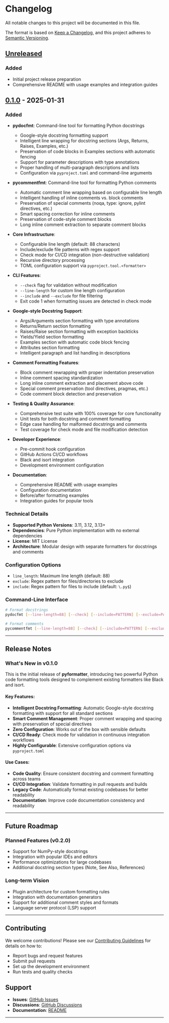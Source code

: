 # Changelog

All notable changes to this project will be documented in this file.

The format is based on [Keep a Changelog](https://keepachangelog.com/en/1.0.0/),
and this project adheres to [Semantic Versioning](https://semver.org/spec/v2.0.0.html).

## [Unreleased]

### Added
- Initial project release preparation
- Comprehensive README with usage examples and integration guides

## [0.1.0] - 2025-01-31

### Added
- **pydocfmt**: Command-line tool for formatting Python docstrings
  - Google-style docstring formatting support
  - Intelligent line wrapping for docstring sections (Args, Returns, Raises, Examples, etc.)
  - Preservation of code blocks in Examples sections with automatic fencing
  - Support for parameter descriptions with type annotations
  - Proper handling of multi-paragraph descriptions and lists
  - Configuration via `pyproject.toml` and command-line arguments

- **pycommentfmt**: Command-line tool for formatting Python comments
  - Automatic comment line wrapping based on configurable line length
  - Intelligent handling of inline comments vs. block comments
  - Preservation of special comments (noqa, type: ignore, pylint directives, etc.)
  - Smart spacing correction for inline comments
  - Preservation of code-style comment blocks
  - Long inline comment extraction to separate comment blocks

- **Core Infrastructure**:
  - Configurable line length (default: 88 characters)
  - Include/exclude file patterns with regex support
  - Check mode for CI/CD integration (non-destructive validation)
  - Recursive directory processing
  - TOML configuration support via `pyproject.tool.<formatter>`

- **CLI Features**:
  - `--check` flag for validation without modification
  - `--line-length` for custom line length configuration
  - `--include` and `--exclude` for file filtering
  - Exit code 1 when formatting issues are detected in check mode

- **Google-style Docstring Support**:
  - Args/Arguments section formatting with type annotations
  - Returns/Return section formatting
  - Raises/Raise section formatting with exception backticks
  - Yields/Yield section formatting
  - Examples section with automatic code block fencing
  - Attributes section formatting
  - Intelligent paragraph and list handling in descriptions

- **Comment Formatting Features**:
  - Block comment rewrapping with proper indentation preservation
  - Inline comment spacing standardization
  - Long inline comment extraction and placement above code
  - Special comment preservation (tool directives, pragmas, etc.)
  - Code comment block detection and preservation

- **Testing & Quality Assurance**:
  - Comprehensive test suite with 100% coverage for core functionality
  - Unit tests for both docstring and comment formatting
  - Edge case handling for malformed docstrings and comments
  - Test coverage for check mode and file modification detection

- **Developer Experience**:
  - Pre-commit hook configuration
  - GitHub Actions CI/CD workflows
  - Black and isort integration
  - Development environment configuration

- **Documentation**:
  - Comprehensive README with usage examples
  - Configuration documentation
  - Before/after formatting examples
  - Integration guides for popular tools

### Technical Details
- **Supported Python Versions**: 3.11, 3.12, 3.13+
- **Dependencies**: Pure Python implementation with no external dependencies
- **License**: MIT License
- **Architecture**: Modular design with separate formatters for docstrings and comments

### Configuration Options
- `line_length`: Maximum line length (default: 88)
- `exclude`: Regex pattern for files/directories to exclude
- `include`: Regex pattern for files to include (default: `\.py$`)

### Command-Line Interface
```bash
# Format docstrings
pydocfmt [--line-length=88] [--check] [--include=PATTERN] [--exclude=PATTERN] FILES...

# Format comments
pycommentfmt [--line-length=88] [--check] [--include=PATTERN] [--exclude=PATTERN] FILES...
```

---

## Release Notes

### What's New in v0.1.0

This is the initial release of **pyformatter**, introducing two powerful Python code formatting tools designed to complement existing formatters like Black and isort.

#### Key Features:
- **Intelligent Docstring Formatting**: Automatic Google-style docstring formatting with support for all standard sections
- **Smart Comment Management**: Proper comment wrapping and spacing with preservation of special directives
- **Zero Configuration**: Works out of the box with sensible defaults
- **CI/CD Ready**: Check mode for validation in continuous integration workflows
- **Highly Configurable**: Extensive configuration options via `pyproject.toml`

#### Use Cases:
- **Code Quality**: Ensure consistent docstring and comment formatting across teams
- **CI/CD Integration**: Validate formatting in pull requests and builds
- **Legacy Code**: Automatically format existing codebases for better readability
- **Documentation**: Improve code documentation consistency and readability

---

## Future Roadmap

### Planned Features (v0.2.0)
- Support for NumPy-style docstrings
- Integration with popular IDEs and editors
- Performance optimizations for large codebases
- Additional docstring section types (Note, See Also, References)

### Long-term Vision
- Plugin architecture for custom formatting rules
- Integration with documentation generators
- Support for additional comment styles and formats
- Language server protocol (LSP) support

---

## Contributing

We welcome contributions! Please see our [Contributing Guidelines](CONTRIBUTING.md) for details on how to:
- Report bugs and request features
- Submit pull requests
- Set up the development environment
- Run tests and quality checks

## Support

- **Issues**: [GitHub Issues](https://github.com/RikGhosh487/pyformatter/issues)
- **Discussions**: [GitHub Discussions](https://github.com/RikGhosh487/pyformatter/discussions)
- **Documentation**: [README](README.md)

---

[Unreleased]: https://github.com/RikGhosh487/pyformatter/compare/v0.1.0...HEAD
[0.1.0]: https://github.com/RikGhosh487/pyformatter/releases/tag/v0.1.0

